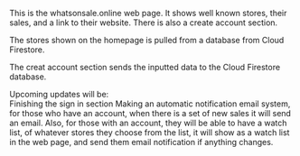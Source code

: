 This is the whatsonsale.online web page. It shows well known stores, their sales, and a link to their website. There is also a create account section.

The stores shown on the homepage is pulled from a database from Cloud Firestore.

The creat account section sends the inputted data to the Cloud Firestore database.

Upcoming updates will be:  
Finishing the sign in section
Making an automatic notification email system, for those who have an account, when there is a set of new sales it will send an email.
Also, for those with an account, they will be able to have a watch list, of whatever stores they choose from the list, it will show as a watch list in the web page, and send them email notification if anything changes.
